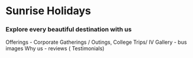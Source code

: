 # Sunrise Holidays

### Explore every beautiful destination with us

Offerings - Corporate Gatherings / Outings, College Trips/ IV
Gallery - bus images
Why us - reviews ( Testimonials)
<!-- Our team - MS, MR -->
<!-- Book Now - form -->

